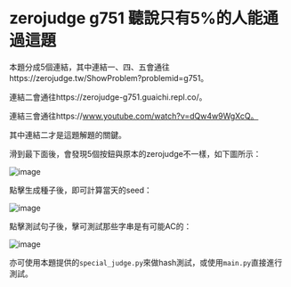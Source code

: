 # zerojudge g751 聽說只有5%的人能通過這題

本題分成5個連結，其中連結一、四、五會通往https://zerojudge.tw/ShowProblem?problemid=g751。

連結二會通往https://zerojudge-g751.guaichi.repl.co/。

連結三會通往https://www.youtube.com/watch?v=dQw4w9WgXcQ。

其中連結二才是這題解題的關鍵。

滑到最下面後，會發現5個按鈕與原本的zerojudge不一樣，如下圖所示：

![image](https://user-images.githubusercontent.com/60891434/186826989-e4a9289c-0090-4d12-beaa-feb410ab1690.png)

點擊生成種子後，即可計算當天的seed：

![image](https://media.discordapp.net/attachments/713379026487476235/1012578973592604712/unknown.png?width=1440&height=494)

點擊測試句子後，擊可測試那些字串是有可能AC的：

![image](https://media.discordapp.net/attachments/713379026487476235/1012579001992233002/unknown.png?width=1440&height=373)

亦可使用本題提供的`special_judge.py`來做hash測試，或使用`main.py`直接進行測試。
